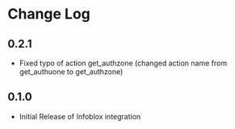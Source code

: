# Change Log

## 0.2.1

- Fixed typo of action get_authzone (changed action name from get_authuone to get_authzone)

## 0.1.0

- Initial Release of Infoblox integration
